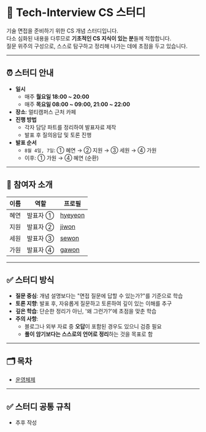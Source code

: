 # 🧠 Tech-Interview CS 스터디

기술 면접을 준비하기 위한 CS 개념 스터디입니다.  
다소 심화된 내용을 다루므로 **기초적인 CS 지식이 있는 분**들께 적합합니다.  
질문 위주의 구성으로, 스스로 탐구하고 정리해 나가는 데에 초점을 두고 있습니다.

---

## ⏰ 스터디 안내

- **일시**
  - 매주 **월요일 18:00 ~ 20:00**
  - 매주 **목요일 08:00 ~ 09:00, 21:00 ~ 22:00**
- **장소**: 멀티캠퍼스 근처 카페
- **진행 방법**
  - 각자 담당 파트를 정리하여 발표자료 제작
  - 발표 후 질의응답 및 토론 진행
- **발표 순서**
  - `8월 4일, 7일`: ① 혜연 → ② 지원 → ③ 세원 → ④ 가원
  - 이후: ① 가원 → ④ 혜연 (순환)

---

## 👥 참여자 소개

| 이름 | 역할 | 프로필 |
|------|------|------|
| 혜연 | 발표자 ① | [hyeyeon](https://github.com/Hey0140)  |
| 지원 | 발표자 ② | [jiwon](https://github.com/Sonji-1) |
| 세원 | 발표자 ③ | [sewon](https://github.com/DawnteaStudio) |
| 가원 | 발표자 ④ | [gawon](https://github.com/kgw0124) |

---

## ✅ 스터디 방식

- **질문 중심**: 개념 설명보다는 "면접 질문에 답할 수 있는가?"를 기준으로 학습
- **토론 지향**: 발표 후, 자유롭게 질문하고 토론하여 깊이 있는 이해를 추구
- **깊은 학습**: 단순한 정리가 아닌, '왜 그런가?'에 초점을 맞춘 학습
- **주의 사항**:
  - 블로그나 외부 자료 중 **오답**이 포함된 경우도 있으니 검증 필요
  - **풀이 암기보다는 스스로의 언어로 정리**하는 것을 목표로 함

---

## 🗂️ 목차

- [운영체제](../operating-system/README.md)

---

## ✅ 스터디 공통 규칙

- 추후 작성
